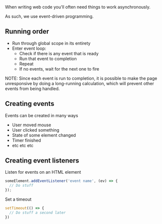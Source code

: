 When writing web code you'll often need things to work asynchronously.

As such, we use event-driven programming.

## Running order
- Run through global scope in its entirety
- Enter event loop:
	- Check if there is any event that is ready
	- Run that event to completion
	- Repeat
	- If no events, wait for the next one to fire

NOTE:
Since each event is run to completion, it is possible to make the page unresponsive by doing a long-running calculation, which will prevent other events from being handled.

## Creating events
Events can be created in many ways

- User moved mouse
- User clicked something
- State of some element changed
- Timer finished
- etc etc etc

## Creating event listeners

Listen for events on an HTML element
```js
someElement.addEventListener('event name', (ev) => {
  // Do stuff
});
```

Set a timeout
```js
setTimeout(() => {
  // Do stuff a second later
})
```
